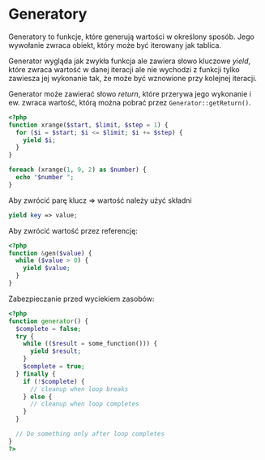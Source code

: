 # Generatory

Generatory to funkcje, które generują wartości w określony sposób. Jego wywołanie zwraca obiekt, który może być iterowany jak tablica.

Generator wygląda jak zwykła funkcja ale zawiera słowo kluczowe _yield_, które zwraca wartość w danej iteracji ale nie wychodzi z funkcji tylko zawiesza jej wykonanie tak, że może być wznowione przy kolejnej iteracji.

Generator może zawierać słowo _return_, które przerywa jego wykonanie i ew. zwraca wartość, którą można pobrać przez `Generator::getReturn()`.

```php
<?php
function xrange($start, $limit, $step = 1) {
  for ($i = $start; $i <= $limit; $i += $step) {
    yield $i;
  }
}

foreach (xrange(1, 9, 2) as $number) {
  echo "$number ";
}
```

Aby zwrócić parę klucz => wartość należy użyć składni
```php
yield key => value;
```

Aby zwrócić wartość przez referencję:
```php
<?php
function &gen($value) {
  while ($value > 0) {
    yield $value;
  }
}
```

Zabezpieczanie przed wyciekiem zasobów:
```php
<?php
function generator() {
  $complete = false;
  try {
    while (($result = some_function())) {
      yield $result;
    }
    $complete = true;
  } finally {
    if (!$complete) {
      // cleanup when loop breaks
    } else {
      // cleanup when loop completes
    }
  }

  // Do something only after loop completes
}
?>
```
